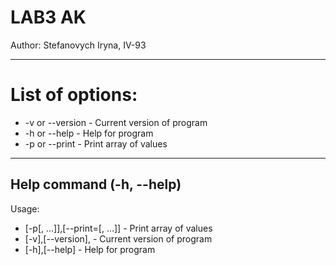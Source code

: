 # LAB3 AK
Author: Stefanovych Iryna, IV-93
___
# List of options:
* -v or --version                       - Current version of program
* -h or --help                          - Help for program
* -p or --print                         - Print array of values

___
## Help command (-h, --help)
Usage:
* [-p[<int value>, ...]],[--print=[<int value>, ...]]    - Print array of values
* [-v],[--version],                                      - Current version of program
* [-h],[--help]                                          - Help for program
